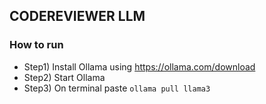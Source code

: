 ## CODEREVIEWER LLM
### How to run
* Step1) Install Ollama using https://ollama.com/download
* Step2) Start Ollama
* Step3) On terminal paste ``` ollama pull llama3 ``` 
